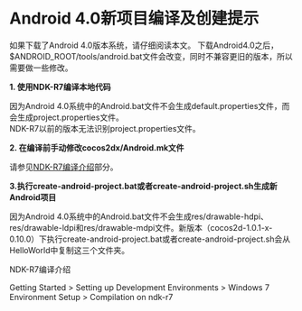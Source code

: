 # Android 4.0新项目编译及创建提示

如果下载了Android 4.0版本系统，请仔细阅读本文。
下载Android4.0之后，$ANDROID_ROOT/tools/android.bat文件会改变，同时不兼容更旧的版本，所以需要做一些修改。

**1. 使用NDK-R7编译本地代码**

因为Android 4.0系统中的Android.bat文件不会生成default.properties文件，而会生成project.properties文件。      
NDK-R7以前的版本无法识别project.properties文件。

**2. 在编译前手动修改cocos2dx/Android.mk文件**

请参见[NDK-R7编译介绍](http://)部分。

**3.执行create-android-project.bat或者create-android-project.sh生成新Android项目**

因为Android 4.0系统中的Android.bat文件不会生成res/drawable-hdpi、res/drawable-ldpi和res/drawable-mdpi文件。新版本（cocos2d-1.0.1-x-0.10.0）下执行create-android-project.bat或者create-android-project.sh会从HelloWorld中复制这三个文件夹。




NDK-R7编译介绍    
  
Getting Started > Setting up Development Environments > Windows 7 Environment Setup > Compilation on ndk-r7